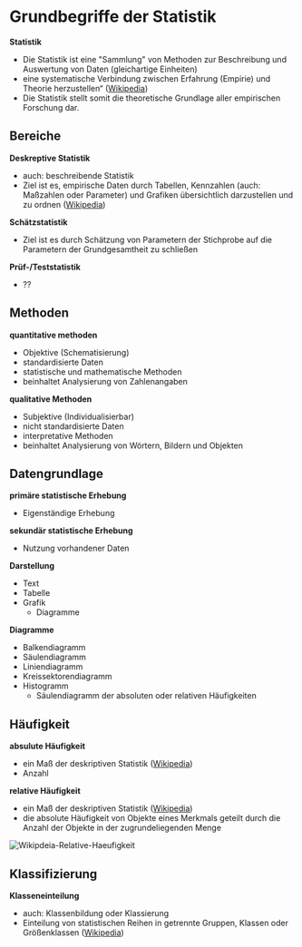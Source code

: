 # Grundbegriffe der Statistik

**Statistik**
- Die Statistik ist eine "Sammlung" von Methoden zur Beschreibung und Auswertung von Daten (gleichartige Einheiten)
- eine systematische Verbindung zwischen Erfahrung (Empirie) und Theorie herzustellen“ ([Wikipedia](https://de.wikipedia.org/wiki/Statistik))
- Die Statistik stellt somit die theoretische Grundlage aller empirischen Forschung dar. 


## Bereiche

**Deskreptive Statistik**
- auch: beschreibende Statistik
- Ziel ist es, empirische Daten durch Tabellen, Kennzahlen (auch: Maßzahlen oder Parameter) und Grafiken übersichtlich darzustellen und zu ordnen ([Wikipedia](https://de.wikipedia.org/wiki/Deskriptive_Statistik))

**Schätzstatistik**
- Ziel ist es durch Schätzung von Parametern der Stichprobe auf die Parametern der Grundgesamtheit zu schließen

**Prüf-/Teststatistik**
- ??


## Methoden

**quantitative methoden**
- Objektive (Schematisierung)
- standardisierte Daten
- statistische und mathematische Methoden
- beinhaltet Analysierung von Zahlenangaben

**qualitative Methoden**
- Subjektive (Individualisierbar)
- nicht standardisierte Daten
- interpretative Methoden
- beinhaltet Analysierung von Wörtern, Bildern und Objekten


## Datengrundlage

**primäre statistische Erhebung**
- Eigenständige Erhebung

**sekundär statistische Erhebung**
- Nutzung vorhandener Daten

**Darstellung**
- Text
- Tabelle
- Grafik
  - Diagramme

**Diagramme**
- Balkendiagramm
- Säulendiagramm
- Liniendiagramm
- Kreissektorendiagramm
- Histogramm
  - Säulendiagramm der absoluten oder relativen Häufigkeiten


## Häufigkeit

**absulute Häufigkeit**
- ein Maß der deskriptiven Statistik ([Wikipedia](https://de.wikipedia.org/wiki/Absolute_H%C3%A4ufigkeit))
- Anzahl

**relative Häufigkeit**
- ein Maß der deskriptiven Statistik ([Wikipedia](https://de.wikipedia.org/wiki/Relative_H%C3%A4ufigkeit))
- die absolute Häufigkeit von Objekte eines Merkmals geteilt durch die Anzahl der Objekte in der zugrundeliegenden Menge

![Wikipdeia-Relative-Haeufigkeit](https://upload.wikimedia.org/wikipedia/de/c/c8/Relative_H%C3%A4ufigkeit.PNG)


## Klassifizierung

**Klasseneinteilung**
- auch: Klassenbildung oder Klassierung
- Einteilung von statistischen Reihen in getrennte Gruppen, Klassen oder Größenklassen ([Wikipedia](https://de.wikipedia.org/wiki/Klasseneinteilung_(Statistik)))
